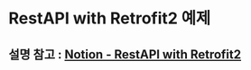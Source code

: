 # RestAPI with Retrofit2 예제
## 설명 참고 : <a href="https://spectacled-plastic-a9d.notion.site/RestAPI-with-Retrofit2-7a86c8ed698c453091d740236bab10f1">Notion - RestAPI with Retrofit2</a>
